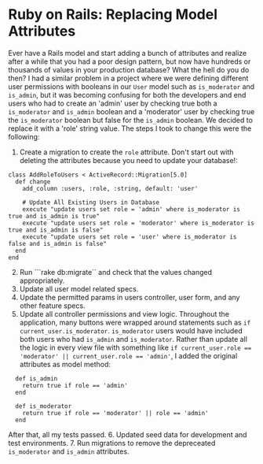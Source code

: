 # Ruby on Rails: Replacing Model Attributes
Ever have a Rails model and start adding a bunch of attributes and realize after a while that you had a poor design pattern, but now have hundreds or thousands of values in your production database? What the hell do you do then?
I had a similar problem in a project where we were defining different user permissions with booleans in our ```User``` model such as `is_moderator` and `is_admin`, but it was becoming confusing for both the developers and end users who had to create an 'admin' user by checking true both a `is_moderator` and `is_admin` boolean and a 'moderator' user by checking true the `is_moderator` boolean but false for the `is_admin` boolean. We decided to replace it with a 'role' string value. The steps I took to change this were the following:
1. Create a migration to create the `role` attribute. Don't start out with deleting the attributes because you need to update your database!:
```
class AddRoleToUsers < ActiveRecord::Migration[5.0]
  def change
    add_column :users, :role, :string, default: 'user'

    # Update All Existing Users in Database
    execute "update users set role = 'admin' where is_moderator is true and is_admin is true"
    execute "update users set role = 'moderator' where is_moderator is true and is_admin is false"
    execute "update users set role = 'user' where is_moderator is false and is_admin is false"
  end
end
```
2. Run ```rake db:migrate`` and check that the values changed appropriately.
3. Update all user model related specs.
4. Update the permitted params in users controller, user form, and any other feature specs.
5. Update all controller permissions and view logic. Throughout the application, many buttons were wrapped around statements such as `if current_user.is_moderator`. `is_moderator` users would have included both users who had `is_admin` and `is_moderator`. Rather than update all the logic in every view file with something like `if current_user.role == 'moderator' || current_user.role == 'admin'`, I added the original attributes as model method:
```
  def is_admin
    return true if role == 'admin'
  end

  def is_moderator
    return true if role == 'moderator' || role == 'admin'
  end
```
After that, all my tests passed.
6. Updated seed data for development and test environments.
7. Run migrations to remove the depreceated `is_moderator` and `is_admin` attributes.
